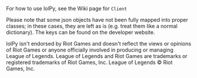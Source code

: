 For how to use lolPy, see the Wiki page for `Client`

Please note that some json objects have not been fully mapped into proper classes; in these cases, they are left as is (e.g. treat them like a normal dictionary). The keys can be found on the developer website.


lolPy isn't endorsed by Riot Games and doesn't reflect the views or opinions of Riot Games or anyone officially involved
in producing or managing League of Legends. League of Legends and Riot Games are trademarks or registered trademarks of
Riot Games, Inc. League of Legends © Riot Games, Inc.
